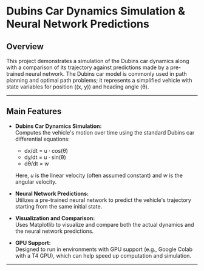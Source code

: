 # Dubins Car Dynamics Simulation & Neural Network Predictions

## Overview

This project demonstrates a simulation of the Dubins car dynamics along with a comparison of its trajectory against predictions made by a pre-trained neural network. The Dubins car model is commonly used in path planning and optimal path problems; it represents a simplified vehicle with state variables for position \((x, y)\) and heading angle (θ).

---

## Main Features

- **Dubins Car Dynamics Simulation:**  
  Computes the vehicle's motion over time using the standard Dubins car differential equations:
  
  - dx/dt = u · cos(θ)
  - dy/dt = u · sin(θ)
  - dθ/dt = w
  
  Here, _u_ is the linear velocity (often assumed constant) and _w_ is the angular velocity.

- **Neural Network Predictions:**  
  Utilizes a pre-trained neural network to predict the vehicle's trajectory starting from the same initial state.

- **Visualization and Comparison:**  
  Uses Matplotlib to visualize and compare both the actual dynamics and the neural network predictions.

- **GPU Support:**  
  Designed to run in environments with GPU support (e.g., Google Colab with a T4 GPU), which can help speed up computation and simulation.

---
